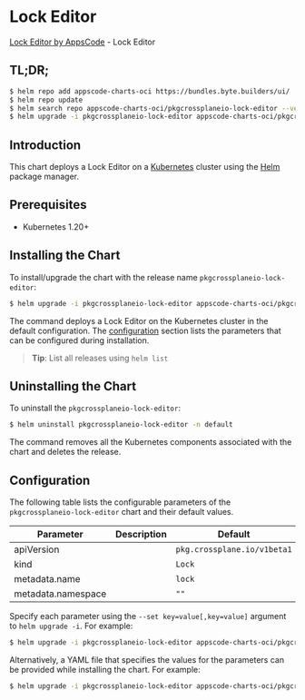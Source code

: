 # Lock Editor

[Lock Editor by AppsCode](https://appscode.com) - Lock Editor

## TL;DR;

```bash
$ helm repo add appscode-charts-oci https://bundles.byte.builders/ui/
$ helm repo update
$ helm search repo appscode-charts-oci/pkgcrossplaneio-lock-editor --version=v0.13.0
$ helm upgrade -i pkgcrossplaneio-lock-editor appscode-charts-oci/pkgcrossplaneio-lock-editor -n default --create-namespace --version=v0.13.0
```

## Introduction

This chart deploys a Lock Editor on a [Kubernetes](http://kubernetes.io) cluster using the [Helm](https://helm.sh) package manager.

## Prerequisites

- Kubernetes 1.20+

## Installing the Chart

To install/upgrade the chart with the release name `pkgcrossplaneio-lock-editor`:

```bash
$ helm upgrade -i pkgcrossplaneio-lock-editor appscode-charts-oci/pkgcrossplaneio-lock-editor -n default --create-namespace --version=v0.13.0
```

The command deploys a Lock Editor on the Kubernetes cluster in the default configuration. The [configuration](#configuration) section lists the parameters that can be configured during installation.

> **Tip**: List all releases using `helm list`

## Uninstalling the Chart

To uninstall the `pkgcrossplaneio-lock-editor`:

```bash
$ helm uninstall pkgcrossplaneio-lock-editor -n default
```

The command removes all the Kubernetes components associated with the chart and deletes the release.

## Configuration

The following table lists the configurable parameters of the `pkgcrossplaneio-lock-editor` chart and their default values.

|     Parameter      | Description |                Default                 |
|--------------------|-------------|----------------------------------------|
| apiVersion         |             | <code>pkg.crossplane.io/v1beta1</code> |
| kind               |             | <code>Lock</code>                      |
| metadata.name      |             | <code>lock</code>                      |
| metadata.namespace |             | <code>""</code>                        |


Specify each parameter using the `--set key=value[,key=value]` argument to `helm upgrade -i`. For example:

```bash
$ helm upgrade -i pkgcrossplaneio-lock-editor appscode-charts-oci/pkgcrossplaneio-lock-editor -n default --create-namespace --version=v0.13.0 --set apiVersion=pkg.crossplane.io/v1beta1
```

Alternatively, a YAML file that specifies the values for the parameters can be provided while
installing the chart. For example:

```bash
$ helm upgrade -i pkgcrossplaneio-lock-editor appscode-charts-oci/pkgcrossplaneio-lock-editor -n default --create-namespace --version=v0.13.0 --values values.yaml
```

